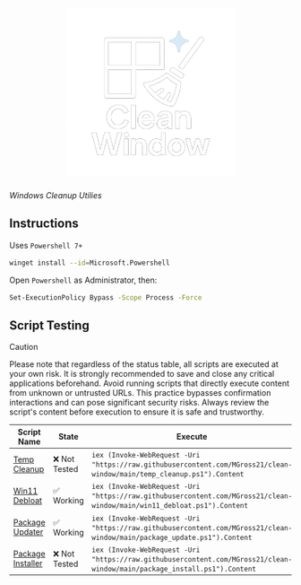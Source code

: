 <div align="center">
    <h1><img src="assets/clean-window-logo.png" alt="Clean Window" width="300px"></h1>
</div>

*Windows Cleanup Utilies*

## Instructions

Uses `Powershell 7+`

```bash
winget install --id=Microsoft.Powershell
```

Open `Powershell` as Administrator, then:

```bash
Set-ExecutionPolicy Bypass -Scope Process -Force
```

## Script Testing

> [!Caution]  
> Please note that regardless of the status table, all scripts are executed at your own risk. It is strongly recommended to save and close any critical applications beforehand. Avoid running scripts that directly execute content from unknown or untrusted URLs. This practice bypasses confirmation interactions and can pose significant security risks. Always review the script's content before execution to ensure it is safe and trustworthy.

| Script Name              | State          | Execute     |
|--------------------------|-----------|-----------------------|
| [Temp Cleanup](temp_cleanup.ps1)      | ❌ Not Tested  | `iex (Invoke-WebRequest -Uri "https://raw.githubusercontent.com/MGross21/clean-window/main/temp_cleanup.ps1").Content`      |
| [Win11 Debloat](win11_debloat.ps1)     | ✅ Working     | `iex (Invoke-WebRequest -Uri "https://raw.githubusercontent.com/MGross21/clean-window/main/win11_debloat.ps1").Content`     |
| [Package Updater](package_update.ps1) | ✅ Working     | `iex (Invoke-WebRequest -Uri "https://raw.githubusercontent.com/MGross21/clean-window/main/package_update.ps1").Content` |
| [Package Installer](package_install.ps1) | ❌ Not Tested  | `iex (Invoke-WebRequest -Uri "https://raw.githubusercontent.com/MGross21/clean-window/main/package_install.ps1").Content` |